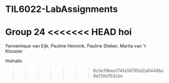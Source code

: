 # TIL6022-LabAssignments
Group 24
<<<<<<< HEAD
hoi
=======
Yannemique van Eijk, Pauline Hennink, Pauline Slieker, Marita van 't Klooster

Hoihallo

>>>>>>> 6c5e19bea174fa58785d2a6448bc8ef39d163cbc
